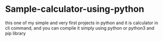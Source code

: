 # Sample-calculator-using-python
this one of my simple and very first projects in python and it is calculator in cli command, and you can compile it simply using python or python3 and pip library
